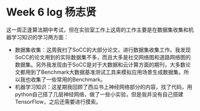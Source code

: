 # Week 6 log 杨志贤 

这一周正逢算法期中考试，但在实验室工作上这周的工作主要是在数据集收集和机器学习知识的学习两方面：

* 数据集收集：这周我扫了SoCC的大部分论文，进行数据集收集工作。我发现SoCC的论文用到的实际数据集不多，而且大多是社交网络图和道路网络图的数据集。另外我发现由于SoCC是对于大数据和云计算方面的期刊，大多数论文都用到了Benchmark大数据基准测试工具来模拟应用场景生成数据集。所以我也收集了一些常用的Benchmark。
* 机器学习知识：这星期我回顾了西瓜书上神经网络部分的内容，找了代码，用python自己搭了几层神经网络，做了一些小实验，但是我并没有自己搭建TensorFlow，之后还需要进行摸索。
 



